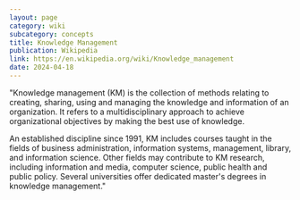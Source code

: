 ```yaml
---
layout: page
category: wiki
subcategory: concepts
title: Knowledge Management
publication: Wikipedia
link: https://en.wikipedia.org/wiki/Knowledge_management
date: 2024-04-18
---
```


"Knowledge management (KM) is the collection of methods relating to creating, sharing, using and managing the knowledge and information of an organization. It refers to a multidisciplinary approach to achieve organizational objectives by making the best use of knowledge.

An established discipline since 1991, KM includes courses taught in the fields of business administration, information systems, management, library, and information science. Other fields may contribute to KM research, including information and media, computer science, public health and public policy. Several universities offer dedicated master's degrees in knowledge management."
